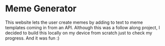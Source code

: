 # Meme Generator
This website lets the user create memes by adding to text to meme templates coming in from an API.
Although this was a follow along project, I decided to build this locally on my device from scratch just to check my progress. And it was fun :)
